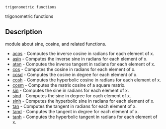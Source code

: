 

	
	trigonometric functions

trigonometric functions

## Description
module about sine, cosine, and related functions.


* [acos](acos.md) - Computes the inverse cosine in radians for each element of x.
* [asin](asin.md) - Computes the inverse sine in radians for each element of x.
* [atan](atan.md) - Computes the inverse tangent in radians for each element of x.
* [cos](cos.md) - Computes the cosine in radians for each element of x.
* [cosd](cosd.md) - Computes the cosine in degree for each element of x.
* [cosh](cosh.md) - Computes the hyperbolic cosine in radians for each element of x.
* [cosm](cosm.md) - Computes the matrix cosine of a square matrix.
* [sin](sin.md) - Computes the sine in radians for each element of x.
* [sind](sind.md) - Computes the sine in degree for each element of x.
* [sinh](sinh.md) - Computes the hyperbolic sine in radians for each element of x.
* [tan](tan.md) - Computes the tangent in radians for each element of x.
* [tand](tand.md) - Computes the tangent in degree for each element of x.
* [tanh](tanh.md) - Computes the hyperbolic tangent in radians for each element of x.



